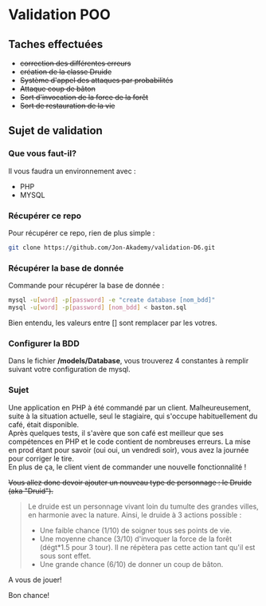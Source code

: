 # Validation POO

## Taches effectuées
- ~~correction des différentes erreurs~~
- ~~création de la classe Druide~~
- ~~Système d'appel des attaques par probabilités~~
- ~~Attaque coup de bâton~~
- ~~Sort d'invocation de la force de la forêt~~
- ~~Sort de restauration de la vie~~

## Sujet de validation

### Que vous faut-il?
Il vous faudra un environnement avec :
- PHP
- MYSQL

### Récupérer ce repo
Pour récupérer ce repo, rien de plus simple :
```bash
git clone https://github.com/Jon-Akademy/validation-D6.git
```

### Récupérer la base de donnée
Commande pour récupérer la base de donnée :
```bash
mysql -u[word] -p[password] -e "create database [nom_bdd]"
mysql -u[word] -p[password] [nom_bdd] < baston.sql
```

Bien entendu, les valeurs entre [] sont remplacer par les votres.

### Configurer la BDD
Dans le fichier __/models/Database__, vous trouverez 4 constantes à remplir suivant votre configuration de mysql.


### Sujet
Une application en PHP à été commandé par un client. Malheureusement, suite à la situation actuelle, seul le stagiaire, qui s'occupe habituellement du café, était disponible.  
Après quelques tests, il s'avère que son café est meilleur que ses compétences en PHP et le code contient de nombreuses erreurs. La mise en prod étant pour savoir (oui oui, un vendredi soir), vous avez la journée pour corriger le tire.  
En plus de ça, le client vient de commander une nouvelle fonctionnalité !

~~Vous allez donc devoir ajouter un nouveau type de personnage : le Druide (aka "Druid").~~

>Le druide est un personnage vivant loin du tumulte des grandes villes, en harmonie avec la nature.
>Ainsi, le druide à 3 actions possible :  
>- Une faible chance (1/10) de soigner tous ses points de vie.
>- Une moyenne chance (3/10) d'invoquer la force de la forêt (dégt*1.5 pour 3 tour). Il ne répètera pas cette action tant qu'il est sous sont effet.
>- Une grande chance (6/10) de donner un coup de bâton.

A vous de jouer!

Bon chance!
